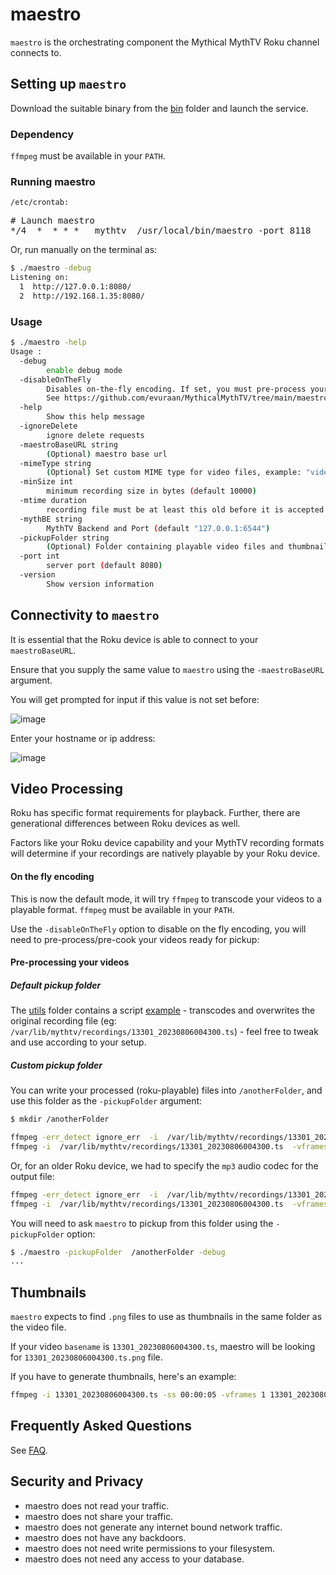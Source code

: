 # maestro

`maestro` is the orchestrating component the Mythical MythTV Roku channel connects to.

## Setting up `maestro`

Download the suitable binary from the [bin](./bin) folder and launch the service.
### Dependency
`ffmpeg` must be available in your `PATH`.
### Running maestro

`/etc/crontab:`

<pre>
# Launch maestro
*/4  *  * * *   mythtv  /usr/local/bin/maestro -port 8118 
</pre>

Or, run manually on the terminal as:

```bash
$ ./maestro -debug
Listening on:
  1  http://127.0.0.1:8080/
  2  http://192.168.1.35:8080/
```

### Usage

```bash
$ ./maestro -help
Usage :
  -debug
    	enable debug mode
  -disableOnTheFly
    	Disables on-the-fly encoding. If set, you must pre-process your video files. 
    	See https://github.com/evuraan/MythicalMythTV/tree/main/maestro#video-processing
  -help
    	Show this help message
  -ignoreDelete
    	ignore delete requests
  -maestroBaseURL string
    	(Optional) maestro base url
  -mimeType string
    	(Optional) Set custom MIME type for video files, example: "video/mp2t"
  -minSize int
    	minimum recording size in bytes (default 10000)
  -mtime duration
    	recording file must be at least this old before it is accepted for playback (default 1h0m0s)
  -mythBE string
    	MythTV Backend and Port (default "127.0.0.1:6544")
  -pickupFolder string
    	(Optional) Folder containing playable video files and thumbnails (or symlinks to..) (default "/var/lib/mythtv/recordings/")
  -port int
    	server port (default 8080)
  -version
    	Show version information
```

## Connectivity to `maestro`

It is essential that the Roku device is able to connect to your `maestroBaseURL`. 

Ensure that you supply the same value to `maestro` using the `-maestroBaseURL` argument.

You will get prompted for input if this value is not set before:

![image](https://github.com/evuraan/MythicalMythTV/assets/39205936/21e6f706-2a23-4b1b-bf32-c2a9599830c9)

Enter your hostname or ip address:

![image](https://github.com/evuraan/MythicalMythTV/assets/39205936/88ecaec5-d662-451a-bd98-8285e37aafde)

## Video Processing

Roku has specific format requirements for playback. Further, there are generational differences between Roku devices as well.

Factors like your Roku device capability and your MythTV recording formats will determine if your recordings are natively playable by your Roku device.

#### On the fly encoding
This is now the default mode, it will try `ffmpeg` to transcode your videos to a playable format. `ffmpeg` must be available in your `PATH`.

Use the `-disableOnTheFly` option to disable on the fly encoding, you will need to pre-process/pre-cook your videos ready for pickup: 

#### Pre-processing your videos

##### Default pickup folder

The [utils](../utils) folder contains a script [example](../utils/mp4Cut.sh) - transcodes and overwrites the original recording file (eg: `/var/lib/mythtv/recordings/13301_20230806004300.ts`) - feel free to tweak and use according to your setup.

##### Custom pickup folder

You can write your processed (roku-playable) files into `/anotherFolder`, and use this folder as the `-pickupFolder` argument:

```bash
$ mkdir /anotherFolder
```

```bash
ffmpeg -err_detect ignore_err  -i  /var/lib/mythtv/recordings/13301_20230806004300.ts -video_track_timescale 30000 -c copy -fflags +genpts /anotherFolder/13301_20230806004300.ts
ffmpeg -i  /var/lib/mythtv/recordings/13301_20230806004300.ts  -vframes 1  /anotherFolder/13301_20230806004300.ts.png
```

Or, for an older Roku device, we had to specify the `mp3` audio codec for the output file:

```bash
ffmpeg -err_detect ignore_err  -i  /var/lib/mythtv/recordings/13301_20230806004300.ts  -video_track_timescale 30000  -vcodec copy -acodec mp3 -fflags +genpts /anotherFolder/13301_20230806004300.ts
ffmpeg -i  /var/lib/mythtv/recordings/13301_20230806004300.ts  -vframes 1  /anotherFolder/13301_20230806004300.ts.png
```

You will need to ask `maestro` to pickup from this folder using the `-pickupFolder` option:

```bash
$ ./maestro -pickupFolder  /anotherFolder -debug
...
```

## Thumbnails

`maestro` expects to find `.png` files to use as thumbnails in the same folder as the video file.

If your video `basename` is `13301_20230806004300.ts`, maestro will be looking for `13301_20230806004300.ts.png` file.

If you have to generate thumbnails, here's an example:

```bash
ffmpeg -i 13301_20230806004300.ts -ss 00:00:05 -vframes 1 13301_20230806004300.ts.png
```

## Frequently Asked Questions

See [FAQ](./faq.md).

## Security and Privacy

- maestro does not read your traffic.
- maestro does not share your traffic.
- maestro does not generate any internet bound network traffic.
- maestro does not have any backdoors.
- maestro does not need write permissions to your filesystem.
- maestro does not need any access to your database.
